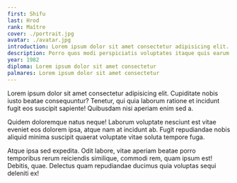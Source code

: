 ```yaml
---
first: Shifu
last: Hrod
rank: Maître
cover: ./portrait.jpg
avatar: ./avatar.jpg
introduction: Lorem ipsum dolor sit amet consectetur adipisicing elit. Soluta velit sapiente vel, quaerat numquam sequi. Soluta maxime, iure molestiae architecto incidunt necessitatibus dolorem officiis repudiandae, ab eligendi doloremque, ullam perspiciatis!
description: Porro quos modi perspiciatis voluptates itaque quis earum. Velit quisquam est iusto, cumque error sunt unde consectetur corrupti maxime laudantium omnis, ab sit tempore quibusdam! Laborum, similique? Sunt, deleniti quo!
year: 1982
diploma: Lorem ipsum dolor sit amet consectetur
palmares: Lorem ipsum dolor sit amet consectetur
---
```


Lorem ipsum dolor sit amet consectetur adipisicing elit. Cupiditate nobis iusto beatae consequuntur? Tenetur, qui quia laborum ratione et incidunt fugit eos suscipit sapiente! Quibusdam nisi aperiam enim sed a.

Quidem doloremque natus neque! Laborum voluptate nesciunt est vitae eveniet eos dolorem ipsa, atque nam at incidunt ab. Fugit repudiandae nobis aliquid minima suscipit quaerat voluptate vitae soluta tempore fuga.

Atque ipsa sed expedita. Odit labore, vitae aperiam beatae porro temporibus rerum reiciendis similique, commodi rem, quam ipsum est! Debitis, quae. Delectus quam repudiandae ducimus quia voluptas sequi deleniti ex!

